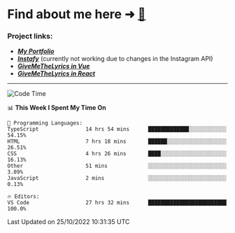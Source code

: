 # Find about me here ➜ [🧑](https://pauabella.dev)

### Project links:
- ***[My Portfolio](https://pauabella.dev)***
- ***[Instafy](https://instafy.me)*** (currently not working due to changes in the Instagram API)
- ***[GiveMeTheLyrics in Vue](https://lyrics.pauabella.dev)***
- ***[GiveMeTheLyrics in React](https://pauabella.dev/GiveMeTheLyrics)***

---
<!--START_SECTION:waka-->
![Code Time](http://img.shields.io/badge/Code%20Time-1%2C586%20hrs%202%20mins-blue)

📊 **This Week I Spent My Time On** 

```text
💬 Programming Languages: 
TypeScript               14 hrs 54 mins      █████████████░░░░░░░░░░░░   54.15% 
HTML                     7 hrs 18 mins       ██████░░░░░░░░░░░░░░░░░░░   26.51% 
CSS                      4 hrs 26 mins       ████░░░░░░░░░░░░░░░░░░░░░   16.13% 
Other                    51 mins             ░░░░░░░░░░░░░░░░░░░░░░░░░   3.09% 
JavaScript               2 mins              ░░░░░░░░░░░░░░░░░░░░░░░░░   0.13%

🔥 Editors: 
VS Code                  27 hrs 32 mins      █████████████████████████   100.0%

```


 Last Updated on 25/10/2022 10:31:35 UTC
<!--END_SECTION:waka-->
